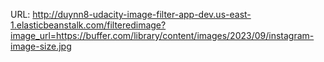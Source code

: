 URL:
http://duynn8-udacity-image-filter-app-dev.us-east-1.elasticbeanstalk.com/filteredimage?image_url=https://buffer.com/library/content/images/2023/09/instagram-image-size.jpg
